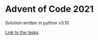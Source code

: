 # Advent of Code 2021

Solution written in python v3.10

[Link to the tasks](https://adventofcode.com/2021)